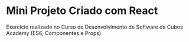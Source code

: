 # Mini Projeto Criado com React

Exercício realizado no Curso de Desenvolvimento de Software da Cubos Academy (ES6, Componentes e Props)
